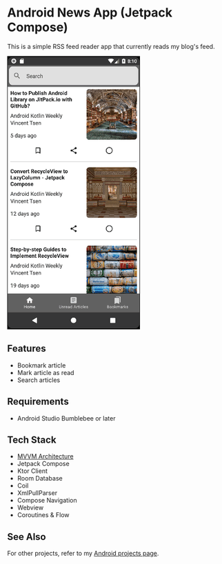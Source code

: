 # Android News App (Jetpack Compose)

This is a simple RSS feed reader app that currently reads my blog's feed. 

![](screenshots/Android_News_Overview.gif)

## Features
- Bookmark article
- Mark article as read
- Search articles

## Requirements
- Android Studio Bumblebee or later

## Tech Stack
- [MVVM Architecture](https://vtsen.hashnode.dev/mvc-vs-mvp-vs-mvvm-design-patterns)
- Jetpack Compose
- Ktor Client
- Room Database
- Coil
- XmlPullParser
- Compose Navigation
- Webview
- Coroutines & Flow

## See Also
For other projects, refer to my [Android projects page](https://vtsen.hashnode.dev/projects).
